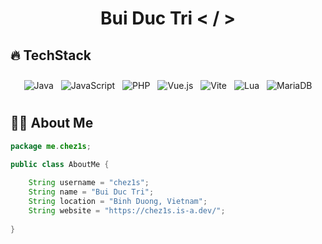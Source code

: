 


<h1 align="center">
  <b> Bui Duc Tri < / > </b>
</h1>

## 🔥 <strong>TechStack</strong>

<div align="center">
  <div style="display: flex; flex-wrap: wrap; justify-content: center; gap: 12px; padding: 10px;">
    <img src="https://img.shields.io/badge/Java-bd4234?style=for-the-badge&logo=openjdk&logoColor=bd4234&labelColor=282828" alt="Java"/>
    <img src="https://img.shields.io/badge/Javascript-yellow?style=for-the-badge&logo=javascript&logoColor=yellow&labelColor=282828" alt="JavaScript"/>
    <img src="https://img.shields.io/badge/PHP-4F5D95?style=for-the-badge&logo=php&logoColor=white&labelColor=282828" alt="PHP"/>
    <img src="https://img.shields.io/badge/Vue.js-42b883?style=for-the-badge&logo=vue.js&logoColor=white&labelColor=282828" alt="Vue.js"/>
    <img src="https://img.shields.io/badge/Vite-646CFF?style=for-the-badge&logo=vite&logoColor=white&labelColor=282828" alt="Vite"/>
    <img src="https://img.shields.io/badge/Lua-00007f?style=for-the-badge&logo=lua&logoColor=white&labelColor=282828" alt="Lua"/>
    <img src="https://img.shields.io/badge/MariaDB-c0765a?style=for-the-badge&logo=mariadb&logoColor=white&labelColor=282828" alt="MariaDB"/>
  </div>
</div>


## 👨‍💻 **About Me**
```java
package me.chez1s;

public class AboutMe {
    
    String username = "chez1s";
    String name = "Bui Duc Tri";
    String location = "Binh Duong, Vietnam";
    String website = "https://chez1s.is-a.dev/";
    
}
```

